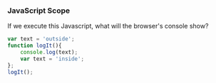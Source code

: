 ### JavaScript Scope

If we execute this Javascript, what will the browser's console show? 

```javascript
var text = 'outside';
function logIt(){
    console.log(text);
    var text = 'inside';
};
logIt();
```
